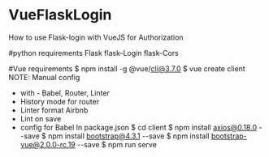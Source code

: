 # VueFlaskLogin
How to use Flask-login with VueJS for Authorization

#python requirements
Flask
flask-Login
flask-Cors

#Vue requirements
$ npm install -g @vue/cli@3.7.0 
$ vue create client NOTE: Manual config 
- with - Babel, Router, Linter 
- History mode for router 
- Linter format Airbnb 
- Lint on save
- config for Babel In package.json 
$ cd client 
$ npm install axios@0.18.0 --save 
$ npm install bootstrap@4.3.1 --save 
$ npm install bootstrap-vue@2.0.0-rc.19 --save 
$ npm run serve
